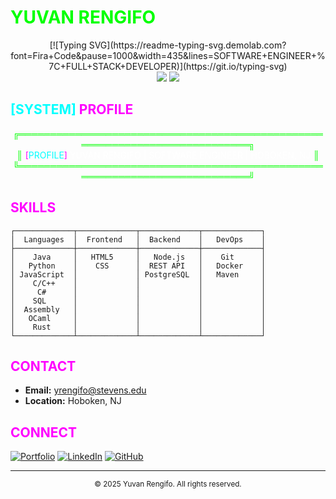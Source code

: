 # <span style="color: #00ff00">YUVAN RENGIFO</span> 

<div align="center">[![Typing SVG](https://readme-typing-svg.demolab.com?font=Fira+Code&pause=1000&width=435&lines=SOFTWARE+ENGINEER+%7C+FULL+STACK+DEVELOPER)](https://git.io/typing-svg)
</div>

<div align="center">
  <a href="http://yuvanrengifo.com/"><img src="https://img.shields.io/badge/Portfolio-Visit-2ecc71?style=for-the-badge&logo=globe&logoColor=white"/></a>
  <img src="https://img.shields.io/badge/Stevens%20Institute%20of%20Technology-Student%20'26-2ecc71?style=for-the-badge&logo=stevens&logoColor=white"/>
</div>

## <span style="color: #00ffff">[SYSTEM]</span> <span style="color: #ff00ff">PROFILE</span>

<div align="center">
  <span style="color: #00ff00">╔════════════════════════════════════════════════════════════════════════════╗</span><br>
  <span style="color: #00ff00">║</span> <span style="color: #ff00ff">[</span><span style="color: #00ffff">PROFILE</span><span style="color: #ff00ff">]</span> <span style="color: #ffffff">YUVAN RENGIFO | SOFTWARE ENGINEER | HOBOKEN, NJ</span> <span style="color: #00ff00">║</span><br>
  <span style="color: #00ff00">╚════════════════════════════════════════════════════════════════════════════╝</span>
</div>

## <span style="color: #00ffff"></span> <span style="color: #ff00ff">SKILLS</span>

```ascii
┌─────────────┬─────────────┬─────────────┬─────────────┐
│  Languages  │  Frontend   │  Backend    │   DevOps    │
├─────────────┼─────────────┼─────────────┼─────────────┤
│    Java     │   HTML5     │   Node.js   │    Git      │
│   Python    │    CSS      │  REST API   │   Docker    │
│ JavaScript  │             │ PostgreSQL  │   Maven     │
│    C/C++    │             │             │             │
│     C#      │             │             │             │
│    SQL      │             │             │             │
│  Assembly   │             │             │             │
│   OCaml     │             │             │             │
│    Rust     │             │             │             │
└─────────────┴─────────────┴─────────────┴─────────────┘
```

## <span style="color: #00ffff"></span> <span style="color: #ff00ff">CONTACT</span>

- **Email:** yrengifo@stevens.edu
- **Location:** Hoboken, NJ

## <span style="color: #00ffff"></span> <span style="color: #ff00ff">CONNECT</span>

[![Portfolio](https://img.shields.io/badge/Portfolio-Visit-2ecc71?style=for-the-badge&logo=globe&logoColor=white)](http://yuvanrengifo.com/)
[![LinkedIn](https://img.shields.io/badge/LinkedIn-Connect-2ecc71?style=for-the-badge&logo=linkedin&logoColor=white)](https://linkedin.com/in/YuvanRengifo)
[![GitHub](https://img.shields.io/badge/GitHub-Follow-ff00ff?style=for-the-badge&logo=github&logoColor=white)](https://github.com/YuvanRen)

---

<div align="center">
  <sub>© 2025 Yuvan Rengifo. All rights reserved.</sub>
</div> 
